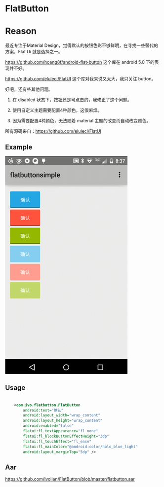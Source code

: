 # FlatButton

Reason
===================

最近专注于Material Design，觉得默认的按钮色彩不够鲜明，在寻找一些替代的方案，Flat Ui 就是选择之一。

https://github.com/hoang8f/android-flat-button
这个库在 android 5.0 下的表现并不好。

https://github.com/eluleci/FlatUI
这个库对我来说又太大，我只关注 button。

好吧，还有些其他问题。

1. 在 disabled 状态下，按钮还是可点击的，我修正了这个问题。

2. 使用自定义主题需要配置4种颜色，这很麻烦。

3. 因为需要配置4种颜色，无法随着 material 主题的改变而自动改变颜色。

所有源码来自：https://github.com/eluleci/FlatUI

Example
-----------
![github](https://github.com/Ivolian/FlatButton/blob/master/simple.gif "github")

## Usage

```xml

    <com.ivo.flatbutton.FlatButton
        android:text="确认"
        android:layout_width="wrap_content"
        android:layout_height="wrap_content"
        android:enabled="false"
        flatui:fl_textAppearance="fl_none"
        flatui:fl_blockButtonEffectHeight="3dp"
        flatui:fl_touchEffect="fl_ease"
        flatui:fl_mainColor="@android:color/holo_blue_light"
        android:layout_marginTop="5dp" />

```

Aar
-----------
https://github.com/Ivolian/FlatButton/blob/master/flatbutton.aar

